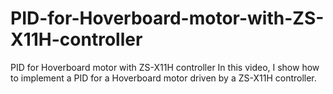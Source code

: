 # PID-for-Hoverboard-motor-with-ZS-X11H-controller
PID for Hoverboard motor with ZS-X11H controller
In this video, I show how to implement a PID for a Hoverboard motor driven by a ZS-X11H controller.
